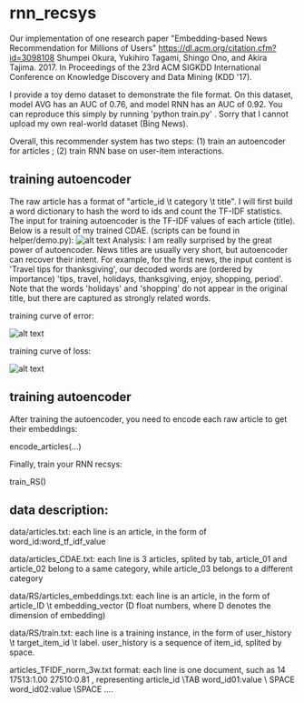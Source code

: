 # rnn_recsys
Our implementation of one research paper "Embedding-based News Recommendation for Millions of Users" https://dl.acm.org/citation.cfm?id=3098108 Shumpei Okura, Yukihiro Tagami, Shingo Ono, and Akira Tajima. 2017. In Proceedings of the 23rd ACM SIGKDD International Conference on Knowledge Discovery and Data Mining (KDD '17). 


I provide a toy demo dataset to demonstrate the file format. On this dataset, model AVG has an AUC of 0.76, and model RNN has an AUC of 0.92.  You can reproduce this simply by running 'python train.py' . Sorry that I cannot upload my own real-world dataset (Bing News).

Overall, this recommender system has two steps: (1) train an autoencoder for articles ; (2) train RNN base on user-item interactions. 

## training autoencoder
The raw article has a format of "article_id \t category \t title". I will first build a word dictionary to hash the word to ids and count the TF-IDF statistics. The input for training autoencoder is the TF-IDF values of each article (title). Below is a result of my trained CDAE. (scripts can be found in helper/demo.py):
![alt text](https://github.com/Leavingseason/rnn_recsys/blob/master/notes/CDAE/demo2.JPG)
Analysis: I am really surprised by the great power of autoencoder. News titles are usually very short, but autoencoder can recover their intent. For example, for the first news, the input content is 'Travel tips for thanksgiving',  our decoded words are (ordered by importance) 'tips, travel, holidays, thanksgiving, enjoy, shopping, period'. Note that the words 'holidays' and 'shopping' do not appear in the original title, but there are captured as strongly related words.

training curve of error:

![alt text](https://github.com/Leavingseason/rnn_recsys/blob/master/notes/CDAE/error2.JPG)

training curve of loss:

![alt text](https://github.com/Leavingseason/rnn_recsys/blob/master/notes/CDAE/loss2.JPG)


## training autoencoder
After training the autoencoder, you need to encode each raw article to get their embeddings:

encode_articles(...)

Finally, train your RNN recsys:

train_RS()

## data description:
data/articles.txt:  each line is an article, in the form of word_id:word_tf_idf_value 

data/articles_CDAE.txt: each line is 3 articles, splited by tab, article_01 and article_02 belong to a same category, while article_03 belongs to a different category 

data/RS/articles_embeddings.txt:  each line is an article,  in the form of article_ID \t embedding_vector (D float numbers, where D denotes the dimension of embedding) 

data/RS/train.txt:  each line is a training instance, in the form of user_history \t target_item_id \t label.   user_history is a sequence of item_id, splited by space. 

articles_TFIDF_norm_3w.txt format: each line is one document, such as 14 17513:1.00 27510:0.81  , representing  article_id \TAB word_id01:value \ SPACE word_id02:value \SPACE ....
